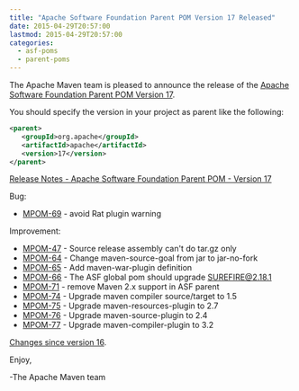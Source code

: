 ```yaml
---
title: "Apache Software Foundation Parent POM Version 17 Released"
date: 2015-04-29T20:57:00
lastmod: 2015-04-29T20:57:00
categories:
  - asf-poms
  - parent-poms
---
```

The Apache Maven team is pleased to announce the release of the 
[Apache Software Foundation Parent POM Version 17](http://maven.apache.org/pom/asf/).

You should specify the version in your project as parent like the following:

```xml
<parent>
   <groupId>org.apache</groupId>
   <artifactId>apache</artifactId>
   <version>17</version>
</parent>
```

<!-- more -->

[Release Notes - Apache Software Foundation Parent POM - Version 17](https://issues.apache.org/jira/secure/ReleaseNote.jspa?projectId=12311250&version=12329009)

Bug:

 * [MPOM-69](https://issues.apache.org/jira/browse/MPOM-69) - avoid Rat plugin warning

Improvement:

 * [MPOM-47](https://issues.apache.org/jira/browse/MPOM-47) - Source release assembly can't do tar.gz only
 * [MPOM-64](https://issues.apache.org/jira/browse/MPOM-64) - Change maven-source-goal from jar to jar-no-fork
 * [MPOM-65](https://issues.apache.org/jira/browse/MPOM-65) - Add maven-war-plugin definition
 * [MPOM-66](https://issues.apache.org/jira/browse/MPOM-66) - The ASF global pom should upgrade SUREFIRE@2.18.1
 * [MPOM-71](https://issues.apache.org/jira/browse/MPOM-71) - remove Maven 2.x support in ASF parent
 * [MPOM-74](https://issues.apache.org/jira/browse/MPOM-74) - Upgrade maven compiler source/target to 1.5
 * [MPOM-75](https://issues.apache.org/jira/browse/MPOM-75) - Upgrade maven-resources-plugin to 2.7
 * [MPOM-76](https://issues.apache.org/jira/browse/MPOM-76) - Upgrade maven-source-plugin to 2.4
 * [MPOM-77](https://issues.apache.org/jira/browse/MPOM-77) - Upgrade maven-compiler-plugin to 3.2

[Changes since version 16](http://svn.apache.org/viewvc/maven/pom/tags/apache-17/pom.xml?r1=HEAD&r2=1639452&diff_format=h).

Enjoy,

-The Apache Maven team 

